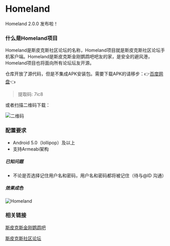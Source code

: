 # Homeland
Homeland 2.0.0 发布啦！

### 什么是Homeland项目
Homeland是斯皮克斯社区论坛的名称，Homeland项目就是斯皮克斯社区论坛手机客户端。Homeland是斯皮克斯金刚鹦鹉吧吧友的家，是安全的避风港，Homeland项目也将面向所有论坛坛友开源。

仓库开放了源代码，但是不集成APK安装包。需要下载APK的请移步：👉[百度网盘](https://pan.baidu.com/s/1_01wsDAq-lkdqIPiKsxDYA)👈
> 提取码: 7ic8

或者扫描二维码下载：

![二维码](https://github.com/GatoNaranja/Images/blob/main/homeland_qrcode.png "二维码")

### 配置要求
+ Android 5.0（lollipop）及以上
+ 支持Armeabi架构
##### 已知问题
+ 不论是否选择记住用户名和密码，用户名和密码都将被记住（待与@ID 沟通）
##### 效果成色
![Homeland](https://github.com/GatoNaranja/Images/blob/main/timg.jpg "Homeland")

### 相关链接
[斯皮克斯金刚鹦鹉吧](https://tieba.baidu.com/f?frs=yqtb&kw=%E6%96%AF%E7%9A%AE%E5%85%8B%E6%96%AF%E9%87%91%E5%88%9A%E9%B9%A6%E9%B9%89&traceid=)

[斯皮克斯社区论坛](http://spixii.cn)
